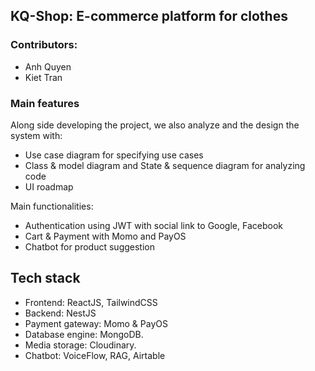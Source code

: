 ## KQ-Shop: E-commerce platform for clothes
### Contributors: 
 - Anh Quyen
 - Kiet Tran
### Main features
Along side developing the project, we also analyze and the design the system with: 
 - Use case diagram for specifying use cases
 - Class & model diagram and State & sequence diagram  for analyzing code 
 - UI roadmap

Main functionalities: 

 - Authentication using JWT with social link to Google, Facebook 
 - Cart & Payment with Momo and PayOS 
 - Chatbot for product suggestion

## Tech stack
 - Frontend: ReactJS, TailwindCSS
 - Backend: NestJS
 - Payment gateway: Momo & PayOS
 - Database engine: MongoDB.
 - Media storage: Cloudinary.
 - Chatbot: VoiceFlow, RAG, Airtable
